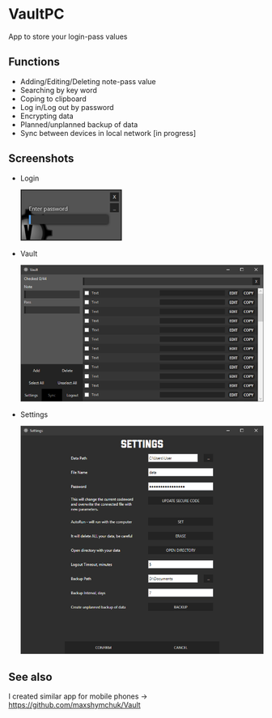 # VaultPC

App to store your login-pass values

## Functions

* Adding/Editing/Deleting note-pass value
* Searching by key word
* Coping to clipboard
* Log in/Log out by password
* Encrypting data
* Planned/unplanned backup of data
* Sync between devices in local network [in progress]

## Screenshots

* Login
  
  <img src="screenshots/login.png" width="200"/>

* Vault 
  
  <img src="screenshots/vault.png" width="500"/>

* Settings
  
  <img src="screenshots/settings.png" width="500"/>

## See also

I created similar app for mobile phones -> https://github.com/maxshymchuk/Vault